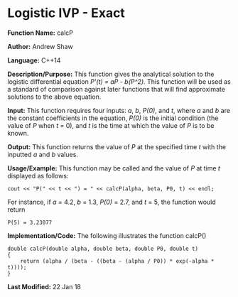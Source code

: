 # Logistic IVP - Exact

**Function Name:** calcP

**Author:** Andrew Shaw

**Language:** C++14

**Description/Purpose:** This function gives the analytical solution to the logistic differential equation *P'(t) = aP - b(P^2)*. This function will be used as a standard of comparison against later functions that will find approximate solutions to the above equation.

**Input:** This function requires four inputs: *a*, *b*, *P(0)*, and *t*, where *a* and *b* are the constant coefficients in the equation, *P(0)* is the initial condition (the value of *P* when *t* = 0), and *t* is the time at which the value of *P* is to be known.

**Output:** This function returns the value of *P* at the specified time *t* with the inputted *a* and *b* values.

**Usage/Example:** This function may be called and the value of *P* at time *t* displayed as follows:
~~~~
cout << "P(" << t << ") = " << calcP(alpha, beta, P0, t) << endl;
~~~~
For instance, if *a* = 4.2, *b* = 1.3, *P(0)* = 2.7, and *t* = 5, the function would return
~~~~
P(5) = 3.23077
~~~~
**Implementation/Code:** The following illustrates the function calcP()
~~~~
double calcP(double alpha, double beta, double P0, double t)
{
	return (alpha / (beta - ((beta - (alpha / P0)) * exp(-alpha * t))));
}
~~~~
**Last Modified:** 22 Jan 18
